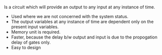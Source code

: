 Is a circuit which will provide an output to any input at any instance of time.
- Used where we are not concerned with the system status.
- The output variables at any instance of time are dependent only on the present input variables.
- Memory unit is required. 
- Faster, because the delay b/w output and input is due to the propogation delay of gates only.
- Easy to design